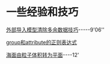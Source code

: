# 一些经验和技巧

[外部导入模型清除多余数据技巧](https://www.bilibili.com/video/av57753966)-----9'06''

[group和attribute的正则表达式](https://zhuanlan.zhihu.com/p/80050303)

[海面由粒子体积转为平面](https://vod1.yiihuu.com/vod/video_mp4/6598/f56875a6f17c109e15d1f4fc9f0171fd-sd-130484.mp4?pid=1572834106552X1465002)----12'
